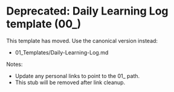 # Deprecated: Daily Learning Log template (00_)

This template has moved. Use the canonical version instead:

- 01_Templates/Daily-Learning-Log.md

Notes:

- Update any personal links to point to the 01_ path.
- This stub will be removed after link cleanup.
